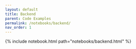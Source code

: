 ```yaml
---
layout: default
title: Backend
parent: Code Examples
permalink: /notebooks/backend/
nav_order: 1
---
```

{% include notebook.html path="notebooks/backend.html" %}